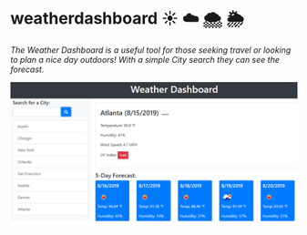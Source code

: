 # weatherdashboard ☀️ ☁️ 🌨 🌦 

_The Weather Dashboard is a useful tool for those seeking travel or looking to plan a nice day outdoors! With a simple City search they can see the forecast._ 

![WeatherDashboard](Assets/WeatherDashboard.png)

